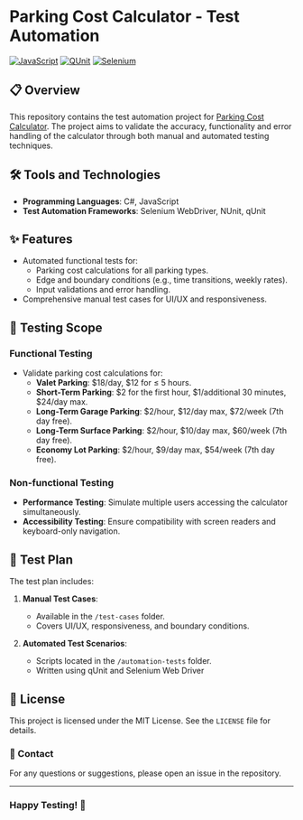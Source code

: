 # Parking Cost Calculator - Test Automation
[![JavaScript](https://img.shields.io/badge/Made%20with-JavaScript-F7DF1E.svg)](https://developer.mozilla.org/en-US/docs/Web/JavaScript)
[![QUnit](https://img.shields.io/badge/tested%20with-QUnit-9C4CB4.svg)](https://qunitjs.com/)
[![Selenium](https://img.shields.io/badge/tested%20with-Selenium-43B02A.svg)](https://www.selenium.dev/)

## 📋 Overview
This repository contains the test automation project for [Parking Cost Calculator](https://shino.de/parkcalc/). The project aims to validate the accuracy, functionality and error handling of the calculator through both manual and automated testing techniques.
## 🛠️ Tools and Technologies
- **Programming Languages**: C#, JavaScript
- **Test Automation Frameworks**: Selenium WebDriver, NUnit, qUnit

## ✨ Features
- Automated functional tests for:
  - Parking cost calculations for all parking types.
  - Edge and boundary conditions (e.g., time transitions, weekly rates).
  - Input validations and error handling.
- Comprehensive manual test cases for UI/UX and responsiveness.

## 🧪 Testing Scope
### Functional Testing
- Validate parking cost calculations for:
  - **Valet Parking**: $18/day, $12 for ≤ 5 hours.
  - **Short-Term Parking**: $2 for the first hour, $1/additional 30 minutes, $24/day max.
  - **Long-Term Garage Parking**: $2/hour, $12/day max, $72/week (7th day free).
  - **Long-Term Surface Parking**: $2/hour, $10/day max, $60/week (7th day free).
  - **Economy Lot Parking**: $2/hour, $9/day max, $54/week (7th day free).
  
### Non-functional Testing
- **Performance Testing**: Simulate multiple users accessing the calculator simultaneously.
- **Accessibility Testing**: Ensure compatibility with screen readers and keyboard-only navigation.

## 📝 Test Plan
The test plan includes:
1. **Manual Test Cases**:
   - Available in the `/test-cases` folder.
   - Covers UI/UX, responsiveness, and boundary conditions.

2. **Automated Test Scenarios**:
   - Scripts located in the `/automation-tests` folder.
   - Written using qUnit and Selenium Web Driver

## 📄 License
This project is licensed under the MIT License. See the `LICENSE` file for details.

### 🤝 Contact
For any questions or suggestions, please open an issue in the repository.

---
### Happy Testing! 🚀

